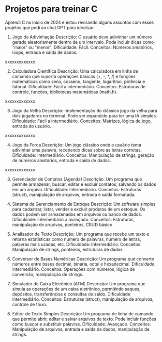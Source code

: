# Projetos para treinar C

<div>Aprendi C no início de 2024 e estou revisando alguns assuntos com esses projetos que pedi ao chat GPT para idealizar</div>

1. Jogo de Adivinhação
Descrição: O usuário deve adivinhar um número gerado aleatoriamente dentro de um intervalo. Pode incluir dicas como "maior" ou "menor".
Dificuldade: Fácil.
Conceitos: Números aleatórios, loops, entrada e saída de dados.

xxxxxxxxxxxxx

2. Calculadora Científica
Descrição: Uma calculadora em linha de comando que suporta operações básicas (+, -, *, /) e funções matemáticas como seno, cosseno, tangente, logaritmo, potência e fatorial.
Dificuldade: Fácil a intermediário.
Conceitos: Estruturas de controle, funções, bibliotecas matemáticas (math.h).

xxxxxxxxxxxxx

3. Jogo da Velha
Descrição: Implementação do clássico jogo da velha para dois jogadores no terminal. Pode ser expandido para ter uma IA simples.
Dificuldade: Fácil a intermediário.
Conceitos: Matrizes, lógica de jogo, entrada do usuário.

xxxxxxxxxxxxx

4. Jogo da Forca
Descrição: Um jogo clássico onde o usuário tenta adivinhar uma palavra, recebendo dicas sobre as letras corretas.
Dificuldade: Intermediário.
Conceitos: Manipulação de strings, geração de números aleatórios, entrada e saída de dados.

xxxxxxxxxxxxx








3. Gerenciador de Contatos (Agenda)
Descrição: Um programa que permite armazenar, buscar, editar e excluir contatos, salvando os dados em um arquivo.
Dificuldade: Intermediário.
Conceitos: Estruturas (struct), manipulação de arquivos, entrada e saída formatada.

5. Sistema de Gerenciamento de Estoque
Descrição: Um software simples para cadastrar, listar, vender e excluir produtos de um estoque. Os dados podem ser armazenados em arquivos ou banco de dados.
Dificuldade: Intermediário a avançado.
Conceitos: Estruturas, manipulação de arquivos, ponteiros, CRUD básico.
6. Analisador de Texto
Descrição: Um programa que recebe um texto e retorna estatísticas como número de palavras, número de letras, palavras mais usadas, etc.
Dificuldade: Intermediário.
Conceitos: Manipulação de strings, ponteiros, estruturas de dados.

8. Conversor de Bases Numéricas
Descrição: Um programa que converte números entre bases decimal, binária, octal e hexadecimal.
Dificuldade: Intermediário.
Conceitos: Operações com números, lógica de conversão, manipulação de strings.
9. Simulador de Caixa Eletrônico (ATM)
Descrição: Um programa que simula as operações de um caixa eletrônico, permitindo saques, depósitos, transferências e consultas de saldo.
Dificuldade: Intermediário.
Conceitos: Estruturas (struct), manipulação de arquivos, controle de fluxo.
10. Editor de Texto Simples
Descrição: Um programa de linha de comando que permite abrir, editar e salvar arquivos de texto. Pode incluir funções como buscar e substituir palavras.
Dificuldade: Avançado.
Conceitos: Manipulação de arquivos, entrada e saída de dados, manipulação de strings.